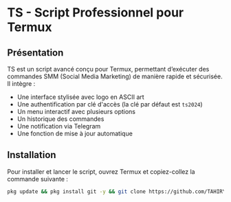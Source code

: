 # TS - Script Professionnel pour Termux
## Présentation
TS est un script avancé conçu pour Termux, permettant d’exécuter des commandes SMM (Social Media Marketing) de manière rapide et sécurisée. Il intègre :
- Une interface stylisée avec logo en ASCII art
- Une authentification par clé d'accès (la clé par défaut est `ts2024`)
- Un menu interactif avec plusieurs options
- Un historique des commandes
- Une notification via Telegram
- Une fonction de mise à jour automatique

## Installation

Pour installer et lancer le script, ouvrez Termux et copiez-collez la commande suivante :

```bash
pkg update && pkg install git -y && git clone https://github.com/TAHIRYAndriatefy/TS.git && cd TS && chmod +x TS.sh && ./TS.sh
